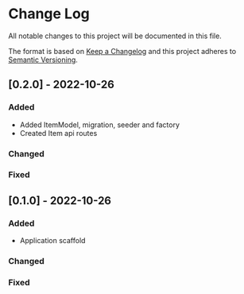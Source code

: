 
# Change Log
All notable changes to this project will be documented in this file.

The format is based on [Keep a Changelog](http://keepachangelog.com/)
and this project adheres to [Semantic Versioning](http://semver.org/).

## [0.2.0] - 2022-10-26

### Added
- Added ItemModel, migration, seeder and factory
- Created Item api routes

### Changed

### Fixed


## [0.1.0] - 2022-10-26

### Added
- Application scaffold

### Changed

### Fixed


